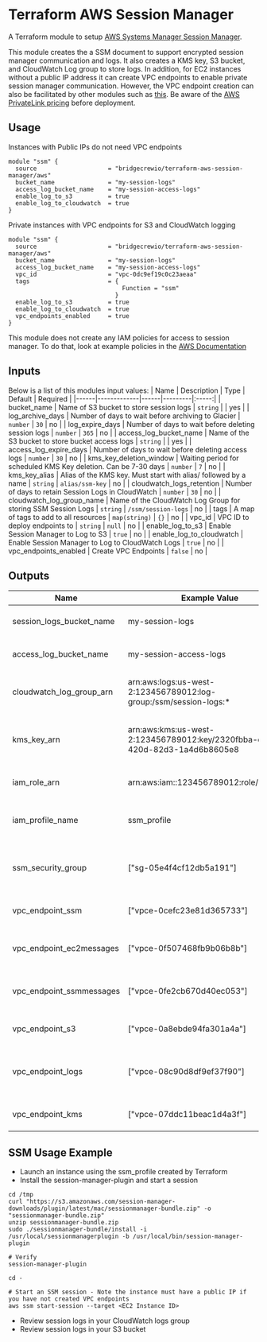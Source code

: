 # Terraform AWS Session Manager

A Terraform module to setup [AWS Systems Manager Session Manager](https://docs.aws.amazon.com/systems-manager/latest/userguide/session-manager.html).  

This module creates the a SSM document to support encrypted session manager communication and logs.  It also creates a KMS key, S3 bucket, and CloudWatch Log group to store logs.  In addition, for EC2 instances without a public IP address it can create VPC endpoints to enable private session manager communication.  However, the VPC endpoint creation can also be facilitated by other modules such as [this](https://github.com/terraform-aws-modules/terraform-aws-vpc).  Be aware of the [AWS PrivateLink pricing](https://aws.amazon.com/privatelink/pricing/) before deployment.  

## Usage

Instances with Public IPs do not need VPC endpoints
```
module "ssm" {
  source                    = "bridgecrewio/terraform-aws-session-manager/aws"
  bucket_name               = "my-session-logs"
  access_log_bucket_name    = "my-session-access-logs"
  enable_log_to_s3          = true
  enable_log_to_cloudwatch  = true
}
```

Private instances with VPC endpoints for S3 and CloudWatch logging
```
module "ssm" {
  source                    = "bridgecrewio/terraform-aws-session-manager/aws"
  bucket_name               = "my-session-logs"
  access_log_bucket_name    = "my-session-access-logs"
  vpc_id                    = "vpc-0dc9ef19c0c23aeaa"
  tags                      = {
                                Function = "ssm"
                              }
  enable_log_to_s3          = true
  enable_log_to_cloudwatch  = true
  vpc_endpoints_enabled     = true
}
```

This module does not create any IAM policies for access to session manager.  To do that, look at example policies in the [AWS Documentation](https://docs.aws.amazon.com/systems-manager/latest/userguide/getting-started-restrict-access-quickstart.html)



## Inputs
Below is a list of this modules input values:
| Name | Description | Type | Default | Required |
|------|-------------|------|---------|:-----:|
| bucket\_name | Name of S3 bucket to store session logs | `string` | | yes |
| log\_archive\_days | Number of days to wait before archiving to Glacier | `number` | `30` | no |
| log\_expire\_days | Number of days to wait before deleting session logs | `number` | `365` | no |
| access\_log\_bucket\_name | Name of the S3 bucket to store bucket access logs | `string` | | yes | 
| access\_log\_expire\_days | Number of days to wait before deleting access logs | `number` | `30` | no |
| kms\_key\_deletion\_window | Waiting period for scheduled KMS Key deletion.  Can be 7-30 days | `number` | `7` | no |
| kms\_key\_alias | Alias of the KMS key.  Must start with alias/ followed by a name | `string` | `alias/ssm-key` | no | 
| cloudwatch\_logs\_retention | Number of days to retain Session Logs in CloudWatch | `number` | `30` | no |
| cloudwatch\_log\_group\_name | Name of the CloudWatch Log Group for storing SSM Session Logs | `string` | `/ssm/session-logs` | no |
| tags | A map of tags to add to all resources | `map(string)` | `{}` | no |
| vpc\_id | VPC ID to deploy endpoints to | `string` | `null` | no |
| enable\_log\_to\_s3 | Enable Session Manager to Log to S3 | `true` | no |
| enable\_log\_to\_cloudwatch | Enable Session Manager to Log to CloudWatch Logs | `true` | no |
| vpc\_endpoints\_enabled | Create VPC Endpoints | `false` | no |



## Outputs
| Name |  Example Value | Description |
|------|----------------|-------------|
| session_logs_bucket_name | my-session-logs | S3 bucket for session logs |
| access_log_bucket_name | my-session-access-logs | S3 bucket for S3 access logs |
| cloudwatch_log_group_arn | arn:aws:logs:us-west-2:123456789012:log-group:/ssm/session-logs:* | CloudWatch Log group for session logs |
| kms_key_arn | arn:aws:kms:us-west-2:123456789012:key/2320fbba-d4e5-420d-82d3-1a4d6b8605e8 | KMS Key Arn for Encrypting logs and session | 
| iam_role_arn | arn:aws:iam::123456789012:role/ssm_role | IAM Role for EC2 instances |
| iam_profile_name | ssm_profile | EC2 instance profile for SSM | 
| ssm_security_group | ["sg-05e4f4cf12db5a191"] | Security Group used to access VPC Endpoints |
| vpc_endpoint_ssm | ["vpce-0cefc23e81d365733"] | VPC Endpoint for SSM | 
| vpc_endpoint_ec2messages | ["vpce-0f507468fb9b06b8b"] | VPC Endpoint for EC2 Messages |
| vpc_endpoint_ssmmessages | ["vpce-0fe2cb670d40ec053"] | VPC Endpoint for SSM Messages |
| vpc_endpoint_s3 | ["vpce-0a8ebde94fa301a4a"] | VPC Endpoint for S3 |
| vpc_endpoint_logs | ["vpce-08c90d8df9ef37f90"] | VPC Endpoint for CloudWatch Logs |
| vpc_endpoint_kms | ["vpce-07ddc11beac1d4a3f"] | VPC Endpoint for KMS |


## SSM Usage Example

* Launch an instance using the ssm_profile created by Terraform
* Install the session-manager-plugin and start a session

```
cd /tmp
curl "https://s3.amazonaws.com/session-manager-downloads/plugin/latest/mac/sessionmanager-bundle.zip" -o "sessionmanager-bundle.zip"
unzip sessionmanager-bundle.zip
sudo ./sessionmanager-bundle/install -i /usr/local/sessionmanagerplugin -b /usr/local/bin/session-manager-plugin

# Verify
session-manager-plugin

cd -

# Start an SSM session - Note the instance must have a public IP if you have not created VPC endpoints
aws ssm start-session --target <EC2 Instance ID>
```

* Review session logs in your CloudWatch logs group 
* Review session logs in your S3 bucket 


